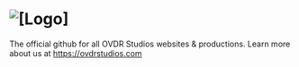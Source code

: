 # ![[Logo]](https://ovdrstudios.com/assets/images/logos/acb92b34.png)

The official github for all OVDR Studios websites & productions.
Learn more about us at https://ovdrstudios.com
